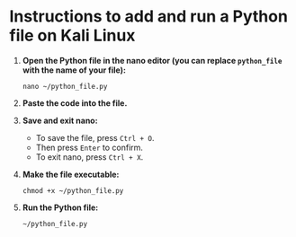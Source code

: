 # Instructions to add and run a Python file on Kali Linux

1. **Open the Python file in the nano editor (you can replace `python_file` with the name of your file):**

   `nano ~/python_file.py`

2. **Paste the code into the file.**

3. **Save and exit nano:**

   - To save the file, press `Ctrl + O`.
   - Then press `Enter` to confirm.
   - To exit nano, press `Ctrl + X`.

4. **Make the file executable:**

   `chmod +x ~/python_file.py`

5. **Run the Python file:**

   `~/python_file.py`
